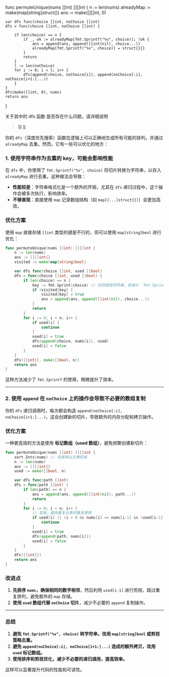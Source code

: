 > 
func permuteUnique(nums []int) [][]int {
	n := len(nums)
	alreadyMap := make(map[string]struct{})
	ans := make([][]int, 0)

	var dfs func(choice []int, noChoice []int)
	dfs = func(choice []int, noChoice []int) {

		if len(choice) == n {
			if _, ok := alreadyMap[fmt.Sprintf("%v", choice)]; !ok {
				ans = append(ans, append([]int(nil), choice...))
				alreadyMap[fmt.Sprintf("%v", choice)] = struct{}{}
			}
			return
		}
		l := len(noChoice)
		for i := 0; i < l; i++ {
			dfs(append(choice, noChoice[i]), append(noChoice[:i], noChoice[i+1:]...))
		}
	}
	dfs(make([]int, 0), nums)
	return ans
}


关于其中的 dfs 函数  是否存在什么问题，请详细说明


> 答复

你的 `dfs`（深度优先搜索）函数在逻辑上可以正确地生成所有可能的排列，并通过 `alreadyMap` 去重。然而，它有一些可以优化的地方：

### 1. **使用字符串作为去重的 key，可能会影响性能**
在 `dfs` 中，你使用了 `fmt.Sprintf("%v", choice)` 将切片转换为字符串，以存入 `alreadyMap` 进行去重。这种做法会导致：
   - **性能较差**：字符串格式化是一个额外的开销，尤其在 `dfs` 递归过程中，这个操作会被多次执行，影响效率。
   - **不够直观**：直接使用 `map` 记录数组结构（如 `map[[...]struct{}]`）会更加高效。

### **优化方案**
使用 `map` 直接存储 `[]int` 类型的键是不行的，但可以使用 `map[string]bool` 进行优化：
```go
func permuteUnique(nums []int) [][]int {
	n := len(nums)
	ans := [][]int{}
	visited := make(map[string]bool)

	var dfs func(choice []int, used []bool)
	dfs = func(choice []int, used []bool) {
		if len(choice) == n {
			key := fmt.Sprint(choice) // 仍然使用字符串，但减少 `fmt.Sprintf`
			if !visited[key] {
				visited[key] = true
				ans = append(ans, append([]int(nil), choice...))
			}
			return
		}
		for i := 0; i < n; i++ {
			if used[i] {
				continue
			}
			used[i] = true
			dfs(append(choice, nums[i]), used)
			used[i] = false
		}
	}
	dfs([]int{}, make([]bool, n))
	return ans
}
```
这种方法减少了 `fmt.Sprintf` 的使用，稍微提升了效率。

---

### 2. **使用 `append` 在 `noChoice` 上的操作会导致不必要的数组复制**
你的 `dfs` 递归调用时，每次都会构造 `append(noChoice[:i], noChoice[i+1:]...)`，这会创建新的切片，导致额外的内存分配和拷贝操作。

### **优化方案**
一种更高效的方法是使用 **标记数组（used 数组）**，避免频繁创建新切片：
```go
func permuteUnique(nums []int) [][]int {
	sort.Ints(nums) // 先排序以方便剪枝
	n := len(nums)
	ans := [][]int{}
	used := make([]bool, n)

	var dfs func(path []int)
	dfs = func(path []int) {
		if len(path) == n {
			ans = append(ans, append([]int(nil), path...))
			return
		}
		for i := 0; i < n; i++ {
			// 剪枝，避免重复元素的重复使用
			if used[i] || (i > 0 && nums[i] == nums[i-1] && !used[i-1]) {
				continue
			}
			used[i] = true
			dfs(append(path, nums[i]))
			used[i] = false
		}
	}
	dfs([]int{})
	return ans
}
```
### **改进点**
1. **先排序 `nums`，确保相同的数字相邻**，然后利用 `used[i-1]` 进行剪枝，跳过重复排列，避免额外的 `map` 存储。
2. **使用 `used` 数组代替 `noChoice` 切片**，减少不必要的 `append` 复制操作。

---

### **总结**
1. **避免 `fmt.Sprintf("%v", choice)` 转字符串，改用 `map[string]bool` 或剪枝策略去重。**
2. **避免 `append(noChoice[:i], noChoice[i+1:]...)` 造成的额外拷贝，改用 `used` 标记数组。**
3. **使用排序和剪枝优化，减少不必要的递归调用，提高效率。**

这样可以显著提升代码的性能和可读性。